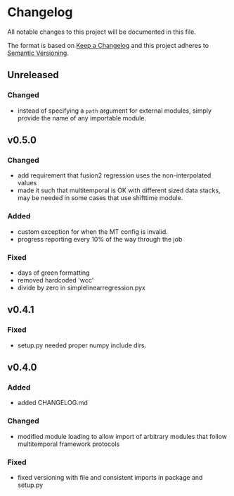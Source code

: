 # Changelog
All notable changes to this project will be documented in this file.

The format is based on [Keep a Changelog](https://keepachangelog.com/en/1.0.0/)
and this project adheres to
[Semantic Versioning](https://semver.org/spec/v2.0.0.html).

## Unreleased
### Changed
* instead of specifying a `path` argument for external modules, simply provide
  the name of any importable module.

## v0.5.0
### Changed
* add requirement that fusion2 regression uses the non-interpolated values
* made it such that multitemporal is OK with different sized data stacks, may
  be needed in some cases that use shifttime module.

### Added
* custom exception for when the MT config is invalid.
* progress reporting every 10% of the way through the job

### Fixed
* days of green formatting 
* removed hardcoded 'wcc'
* divide by zero in simplelinearregression.pyx

## v0.4.1
### Fixed
+ setup.py needed proper numpy include dirs.

## v0.4.0
### Added
- added CHANGELOG.md

### Changed
- modified module loading to allow import of arbitrary modules that follow
  multitemporal framework protocols

### Fixed
- fixed versioning with file and consistent imports in package and setup.py

